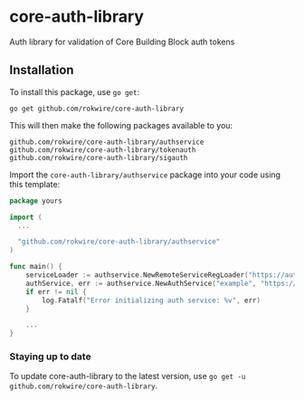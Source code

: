 # core-auth-library
Auth library for validation of Core Building Block auth tokens

## Installation
To install this package, use `go get`:

    go get github.com/rokwire/core-auth-library

This will then make the following packages available to you:

    github.com/rokwire/core-auth-library/authservice
    github.com/rokwire/core-auth-library/tokenauth
    github.com/rokwire/core-auth-library/sigauth

Import the `core-auth-library/authservice` package into your code using this template:

```go
package yours

import (
  ...

  "github.com/rokwire/core-auth-library/authservice"
)

func main() {
    serviceLoader := authservice.NewRemoteServiceRegLoader("https://auth.rokmetro.com", nil)
	authService, err := authservice.NewAuthService("example", "https://sample.rokmetro.com", serviceLoader)
	if err != nil {
		log.Fatalf("Error initializing auth service: %v", err)
	}

    ...
}
```

### Staying up to date
To update core-auth-library to the latest version, use `go get -u github.com/rokwire/core-auth-library`.